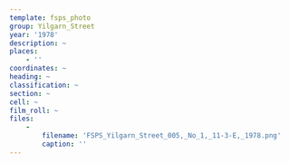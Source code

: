 ```yaml
---
template: fsps_photo
group: Yilgarn_Street
year: '1978'
description: ~
places:
    - ''
coordinates: ~
heading: ~
classification: ~
section: ~
cell: ~
film_roll: ~
files:
    -
        filename: 'FSPS_Yilgarn_Street_005,_No_1,_11-3-E,_1978.png'
        caption: ''
---
```

